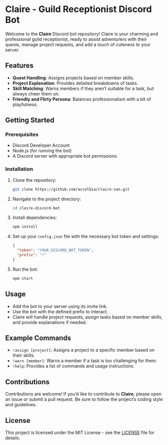 # Claire - Guild Receptionist Discord Bot

Welcome to the **Claire** Discord bot repository! Claire is your charming and professional guild receptionist, ready to assist adventurers with their quests, manage project requests, and add a touch of cuteness to your server.

## Features
- **Quest Handling**: Assigns projects based on member skills.
- **Project Explanation**: Provides detailed breakdowns of tasks.
- **Skill Matching**: Warns members if they aren’t suitable for a task, but always cheer them on.
- **Friendly and Flirty Persona**: Balances professionalism with a bit of playfulness.

## Getting Started
### Prerequisites
- Discord Developer Account
- Node.js (for running the bot)
- A Discord server with appropriate bot permissions

### Installation
1. Clone the repository:
   ```bash
   git clone https://github.com/accelbia/claire-san.git
   ```

2. Navigate to the project directory:
   ```bash
   cd claire-discord-bot
   ```

3. Install dependencies:
   ```bash
   npm install
   ```

4. Set up your `config.json` file with the necessary bot token and settings:
   ```json
   {
     "token": "YOUR_DISCORD_BOT_TOKEN",
     "prefix": "!"
   }
   ```

5. Run the bot:
   ```bash
   npm start
   ```

## Usage
- Add the bot to your server using its invite link.
- Use the bot with the defined prefix to interact.
- Claire will handle project requests, assign tasks based on member skills, and provide explanations if needed.

## Example Commands
- `!assign [project]`: Assigns a project to a specific member based on their skills.
- `!warn [member]`: Warns a member if a task is too challenging for them.
- `!help`: Provides a list of commands and usage instructions.

## Contributions
Contributions are welcome! If you’d like to contribute to **Claire**, please open an issue or submit a pull request. Be sure to follow the project’s coding style and guidelines.

## License
This project is licensed under the MIT License - see the [LICENSE](LICENSE) file for details.
